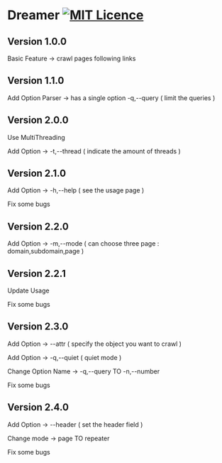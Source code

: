 # Dreamer [![MIT Licence](https://badges.frapsoft.com/os/mit/mit.svg?v=103)](https://opensource.org/licenses/mit-license.php)

## Version 1.0.0

Basic Feature -> crawl pages following links

## Version 1.1.0

Add Option Parser -> has a single option -q,--query ( limit the queries )

## Version 2.0.0

Use MultiThreading

Add Option -> -t,--thread ( indicate the amount of threads )

## Version 2.1.0

Add Option -> -h,--help ( see the usage page )

Fix some bugs

## Version 2.2.0

Add Option -> -m,--mode ( can choose three page : domain,subdomain,page )

## Version 2.2.1

Update Usage

Fix some bugs

## Version 2.3.0

Add Option -> --attr ( specify the object you want to crawl )

Add Option -> -q,--quiet ( quiet mode )

Change Option Name -> -q,--query TO -n,--number

Fix some bugs

## Version 2.4.0

Add Option -> --header ( set the header field )

Change mode -> page TO repeater

Fix some bugs
